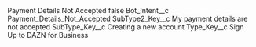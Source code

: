 <?xml version="1.0" encoding="UTF-8"?>
<CustomMetadata xmlns="http://soap.sforce.com/2006/04/metadata" xmlns:xsi="http://www.w3.org/2001/XMLSchema-instance" xmlns:xsd="http://www.w3.org/2001/XMLSchema">
    <label>Payment Details Not Accepted</label>
    <protected>false</protected>
    <values>
        <field>Bot_Intent__c</field>
        <value xsi:type="xsd:string">Payment_Details_Not_Accepted</value>
    </values>
    <values>
        <field>SubType2_Key__c</field>
        <value xsi:type="xsd:string">My payment details are not accepted</value>
    </values>
    <values>
        <field>SubType_Key__c</field>
        <value xsi:type="xsd:string">Creating a new account</value>
    </values>
    <values>
        <field>Type_Key__c</field>
        <value xsi:type="xsd:string">Sign Up to DAZN for Business</value>
    </values>
</CustomMetadata>
